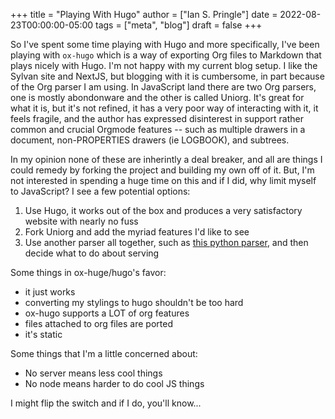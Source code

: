+++
title = "Playing With Hugo"
author = ["Ian S. Pringle"]
date = 2022-08-23T00:00:00-05:00
tags = ["meta", "blog"]
draft = false
+++

So I've spent some time playing with Hugo and more specifically, I've been
playing with `ox-hugo` which is a way of exporting Org files to Markdown that
plays nicely with Hugo. I'm not happy with my current blog setup. I like the
Sylvan site and NextJS, but blogging with it is cumbersome, in part because of
the Org parser I am using. In JavaScript land there are two Org parsers, one is
mostly abondonware and the other is called Uniorg. It's great for what it is,
but it's not refined, it has a very poor way of interacting with it, it feels
fragile, and the author has expressed disinterest in support rather common and
crucial Orgmode features -- such as multiple drawers in a document,
non-PROPERTIES drawers (ie LOGBOOK), and subtrees.

In my opinion none of these are inherintly a deal breaker, and all are things I
could remedy by forking the project and building my own off of it. But, I'm not
interested in spending a huge time on this and if I did, why limit myself to
JavaScript? I see a few potential options:

1.  Use Hugo, it works out of the box and produces a very satisfactory website
    with nearly no fuss
2.  Fork Uniorg and add the myriad features I'd like to see
3.  Use another parser all together, such as [this python parser](https://orgparse.readthedocs.io/en/latest/), and then decide
    what to do about serving

Some things in ox-huge/hugo's favor:

-   it just works
-   converting my stylings to hugo shouldn't be too hard
-   ox-hugo supports a LOT of org features
-   files attached to org files are ported
-   it's static

Some things that I'm a little concerned about:

-   No server means less cool things
-   No node means harder to do cool JS things

I might flip the switch and if I do, you'll know...
